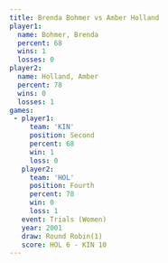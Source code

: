 ```yaml
---
title: Brenda Bohmer vs Amber Holland
player1:              
  name: Bohmer, Brenda
  percent: 68         
  wins: 1             
  losses: 0           
player2:              
  name: Holland, Amber
  percent: 78         
  wins: 0             
  losses: 1           
games:
 - player1:          
     team: 'KIN'     
     position: Second
     percent: 68     
     win: 1          
     loss: 0         
   player2:          
     team: 'HOL'     
     position: Fourth
     percent: 78     
     win: 0          
     loss: 1         
   event: Trials (Women)
   year: 2001           
   draw: Round Robin(1) 
   score: HOL 6 - KIN 10
---
```

